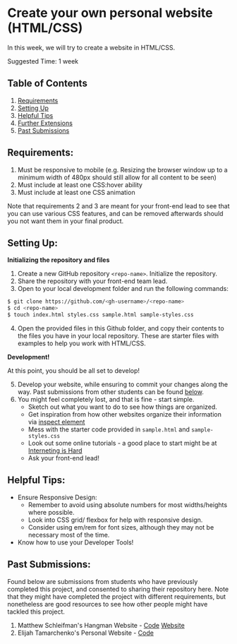 # Create your own personal website (HTML/CSS)

In this week, we will try to create a website in HTML/CSS. 

Suggested Time: 1 week

## Table of Contents

1. [Requirements](#requirements)
2. [Setting Up](#setting-up)
3. [Helpful Tips](#helpful-tips)
4. [Further Extensions](#further-extensions)
5. [Past Submissions](#past-submissions)


## Requirements: 

1. Must be responsive to mobile (e.g. Resizing the browser window up to a minimum width of 480px should still allow for all content to be seen)
1. Must include at least one CSS:hover ability
1. Must include at least one CSS animation

Note that requirements 2 and 3 are meant for your front-end lead to see that you can use various CSS features, and can be removed afterwards should you not want them in your final product.

## Setting Up:

**Initializing the repository and files**
1. Create a new GitHub repository `<repo-name>`. Initialize the repository.
2. Share the repository with your front-end team lead.
3. Open to your local development folder and run the following commands:
```bash
$ git clone https://github.com/<gh-username>/<repo-name>
$ cd <repo-name>
$ touch index.html styles.css sample.html sample-styles.css
```
4. Open the provided files in this Github folder, and copy their contents to the files you have in your local repository. These are starter files with examples to help you work with HTML/CSS.

**Development!**

At this point, you should be all set to develop!

5. Develop your website, while ensuring to commit your changes along the way. Past submissions from other students can be found [below](#Past-submissions). 
6. You might feel completely lost, and that is fine - start simple.
    * Sketch out what you want to do to see how things are organized.
    * Get inspiration from how other websites organize their information via [inspect element](../Basic%20Tools/Developer%20Tools.md)
    * Mess with the starter code provided in `sample.html` and `sample-styles.css`
    * Look out some online tutorials - a good place to start might be at [Interneting is Hard](https://www.internetingishard.com/)
    * Ask your front-end lead! 

## Helpful Tips:
* Ensure Responsive Design:
    * Remember to avoid using absolute numbers for most widths/heights where possible.
    * Look into CSS grid/ flexbox for help with responsive design.
    * Consider using em/rem for font sizes, although they may not be necessary most of the time.
* Know how to use your Developer Tools!

## Past Submissions:
Found below are submissions from students who have previously completed this project, and consented to sharing their repository here. Note that they might have completed the project with different requirements, but nonetheless are good resources to see how other people might have tackled this project.

1. Matthew Schleifman's Hangman Website - [Code](https://github.com/mas19/hangmanwebsite) [Website](https://mas19.github.io/hangmanwebsite/)
1. Elijah Tamarchenko's Personal Website - [Code](https://github.com/Conqueror1776/Simplistic-Personal-Website) 